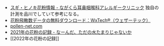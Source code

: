 - [スギ・ヒノキ花粉情報 - ながくら耳鼻咽喉科アレルギークリニック](https://nagakura-ac.com/blog) 独自の計測を品川でしていて参考になる。
- [花粉飛散数データの無料ダウンロード：WxTech®（ウェザーテック）](https://wxtech.weathernews.com/pollen/index.html)
- [pollen-net.com](http://pollen-net.com/)
- [2021年の花粉の記録 - なーんだ、ただの水たまりじゃないか](https://karino2.github.io/2021/02/18/pollen_2021.html)
- [[2022年の花粉の記録]]

